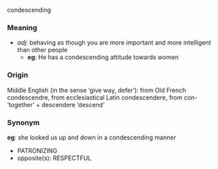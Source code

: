 condescending
### Meaning
+ _adj_: behaving as though you are more important and more intelligent than other people
	+ __eg__: He has a condescending attitude towards women

### Origin

Middle English (in the sense ‘give way, defer’): from Old French condescendre, from ecclesiastical Latin condescendere, from con- ‘together’ + descendere ‘descend’

### Synonym

__eg__: she looked us up and down in a condescending manner

+ PATRONIZING
+ opposite(s): RESPECTFUL


